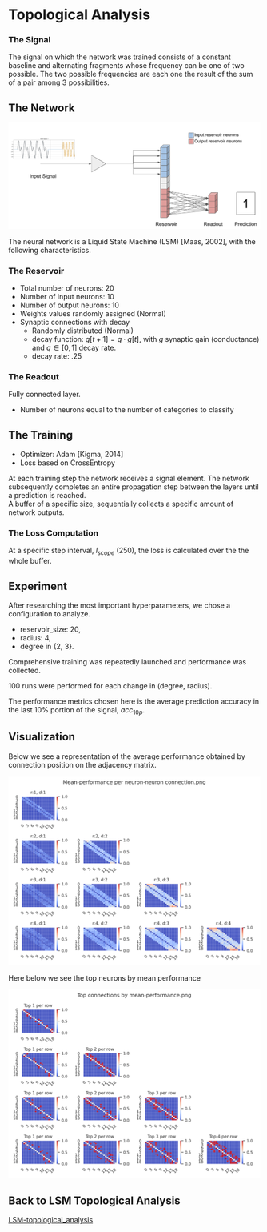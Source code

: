 # Topological Analysis

### The Signal
The signal on which the network was trained consists of a constant baseline and alternating fragments whose frequency can be one of two possible. The two possible frequencies are each one the result of the sum of a pair among 3 possibilities.

## The Network

<img src='./imgs/network2.png'>

The neural network is a Liquid State Machine (LSM) \[Maas, 2002\], with the following characteristics.

### The Reservoir

* Total number of neurons: 20
* Number of input neurons: 10
* Number of output neurons: 10
* Weights values randomly assigned (Normal)
* Synaptic connections with decay
   * Randomly distributed (Normal)
   * decay function: $g[t+1] = q \cdot g[t]$, with $g$ synaptic gain (conductance) and $q \in [0, 1]$ decay rate.
   * decay rate: .25

### The Readout

Fully connected layer.
* Number of neurons equal to the number of categories to classify

## The Training

* Optimizer: Adam \[Kigma, 2014\]
* Loss based on CrossEntropy

At each training step the network receives a signal element.
The network subsequently completes an entire propagation step between the layers until a prediction is reached.  
A buffer of a specific size, sequentially collects a specific amount of network outputs.

### The Loss Computation
At a specific step interval, $l_{scope}$ (250), the loss is calculated over the the whole buffer.


## Experiment
After researching the most important hyperparameters,
we chose a configuration to analyze.  
* reservoir_size: 20,
* radius: 4,
* degree in \{2, 3\}.

Comprehensive training was repeatedly launched and performance was collected.  

100 runs were performed for each change in (degree, radius).

The performance metrics chosen here is the average prediction accuracy in the last 10% portion of the signal, $acc_{10p}$.


## Visualization
Below we see a representation of the average performance obtained by connection position on the adjacency matrix.

<img src='./topological_analysis/perf_x_pos-mean.png'>
<!-- Each graph was obtained by multiplying the binary adjacency matrix of each run by $acc_{10p}$ and finally averaging for each cell.

<img src='./topological_analysis/avg_acc_per_pos-ressize_20-d_1-r_4.png' width=50%>
<img src='./topological_analysis/avg_acc_per_pos-ressize_20-d_2-r_4.png' width=50%>
<img src='./topological_analysis/avg_acc_per_pos-ressize_20-d_3-r_4.png' width=50%>
<img src='./topological_analysis/avg_acc_per_pos-ressize_20-d_4-r_4.png' width=50%>
<img src='./topological_analysis/avg_acc_per_pos-ressize_20-d_3-r_3.png' width=50%> -->


<!-- Here below we see reported the same values as in the graphs above, but filtered by $acc_{10p}$ > 0.25

<img src='./topological_analysis/avg_acc_per_pos-ressize_20-d_1-r_4-25pc.png' width=50%>
<img src='./topological_analysis/avg_acc_per_pos-ressize_20-d_2-r_4-25pc.png' width=50%>
<img src='./topological_analysis/avg_acc_per_pos-ressize_20-d_3-r_4-25pc.png' width=50%>
<img src='./topological_analysis/avg_acc_per_pos-ressize_20-d_4-r_4-25pc.png' width=50%>
<img src='./topological_analysis/avg_acc_per_pos-ressize_20-d_3-r_3-25pc.png' width=50%> -->


Here below we see the top neurons by mean performance

<img src='./topological_analysis/top_perf_x_pos-mean.png'>

## Back to LSM Topological Analysis

[LSM-topological_analysis](./../../../docs/LSM-topological_analysis.md)
